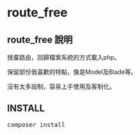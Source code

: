 # route_free

## route_free 說明

捨棄路由，回歸檔案系統的方式載入php。

保留部份我喜歡的特點，像是Model及Blade等。

沒有太多設制，容易上手使用及客制化。

## INSTALL
<pre>
composer install
</pre>

